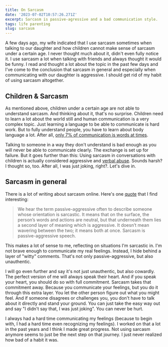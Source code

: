 ```yaml
---
title: On Sarcasm
date: '2023-07-02T10:57:26.271Z'
excerpt: Sarcasm is passive-agressive and a bad communication style.
tags: life parenting
slug: sarcasm
---
```


A few days ago, my wife indicated that I use sarcasm sometimes when talking to our daughter and how children cannot make sense of sarcasm under a certain age. I never thought much about it, didn't even fully notice it. I use sarcasm a lot when talking with friends and always thought it would be funny. I read and thought a lot about the topic in the past few days and I've come to the conclusion that sarcasm in general and especially when communicating with our daughter is aggressive. I should get rid of my habit of using sarcasm altogether.

## Children & Sarcasm
As mentioned above, children under a certain age are not able to understand sarcasm. And thinking about it, that's no surprise. Children need to learn a lot about the world still and human communication is a very complex topic. Just learning a language to be able to communicate is hard work. But to fully understand people, you have to learn about body language a lot. After all, [only 7% of communication is words at times](https://www.psychologytoday.com/us/blog/beyond-words/201109/is-nonverbal-communication-a-numbers-game).

Talking to someone in a way they don't understand is bad enough as you will never be able to communicate clearly. The exchange is set up for failure. But it goes further than this: Using sarcasm in conversations with children is actually considered aggressive and [verbal abuse](https://www.psychologytoday.com/intl/blog/passive-aggressive-diaries/201110/very-funny-why-sarcasm-is-no-laughing-matter-kids). Sounds harsh? I thought so, too. After all, I was just joking, right?. Let's dive in.

## Sarcasm in general
There is a lot of writing about sarcasm online. Here's one [quote](https://www.goodtherapy.org/blog/the-problem-with-sarcasm-0815185) that I find interesting:

> We hear the term passive-aggressive often to describe someone whose orientation is sarcastic. It means that on the surface, the person’s words and actions are neutral, but that underneath them lies a second layer of meaning which is aggressive. It doesn’t mean wavering between the two; it means both at once. Sarcasm is passive-aggressive speech.

This makes a lot of sense to me, reflecting on situations I'm sarcastic in. I'm not brave enough to communicate my real feelings. Instead, I hide behind a layer of "witty" comments. That's not only passive-aggressive, but also unauthentic. 

I will go even further and say it's not just unauthentic, but also cowardly. The perfect version of me will always speak their heart. And if you speak your heart, you should do so with full commitment. Sarcasm takes that commitment away. Because you communicate your feelings, but you do it through this extra layer. You let the other person figure out what you might feel. And if someone disagrees or challenges you, you don't have to talk about it directly and stand your ground. You can just take the easy way out and say "I didn't say that, I was just joking". You can never be hurt.

I always had a hard time communicating my feelings (because to begin with, I had a hard time even recognizing my feelings). I worked on that a lot in the past years and I think I made great progress. Not using sarcasm anymore seems to just be the next step on that journey. I just never realized how bad of a habit it was.

